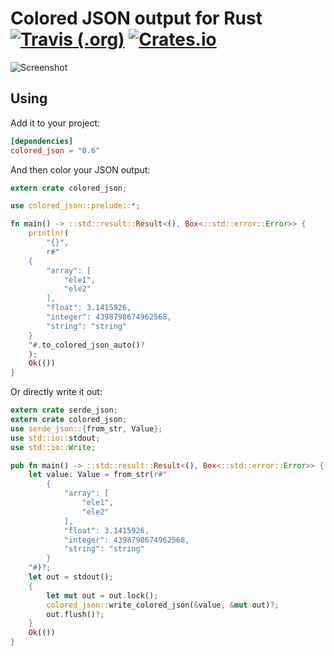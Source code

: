 # Colored JSON output for Rust [![Travis (.org)](https://img.shields.io/travis/ctron/colored_json.svg)](https://travis-ci.org/ctron/colored_json) [![Crates.io](https://img.shields.io/crates/v/colored_json.svg)](https://crates.io/crates/colored_json)

![Screenshot](https://raw.githubusercontent.com/ctron/colored_json/master/Screenshot.png)

## Using

Add it to your project:

~~~toml
[dependencies]
colored_json = "0.6"
~~~

And then color your JSON output:

~~~rust
extern crate colored_json;

use colored_json::prelude::*;

fn main() -> ::std::result::Result<(), Box<::std::error::Error>> {
    println!(
        "{}",
        r#"
    {
        "array": [
            "ele1",
            "ele2"
        ],
        "float": 3.1415926,
        "integer": 4398798674962568,
        "string": "string"
    }
    "#.to_colored_json_auto()?
    );
    Ok(())
}
~~~

Or directly write it out:

~~~rust
extern crate serde_json;
extern crate colored_json;
use serde_json::{from_str, Value};
use std::io::stdout;
use std::io::Write;

pub fn main() -> ::std::result::Result<(), Box<::std::error::Error>> {
    let value: Value = from_str(r#"
        {
            "array": [
                "ele1",
                "ele2"
            ],
            "float": 3.1415926,
            "integer": 4398798674962568,
            "string": "string"
        }
    "#)?;
    let out = stdout();
    {
        let mut out = out.lock();
        colored_json::write_colored_json(&value, &mut out)?;
        out.flush()?;
    }
    Ok(())
}
~~~

